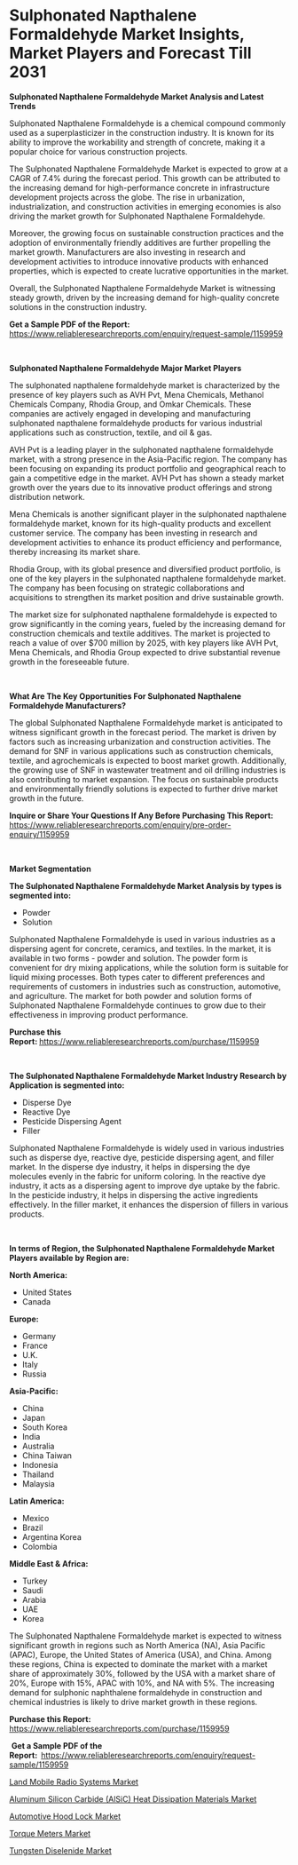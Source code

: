 <p><h1>Sulphonated Napthalene Formaldehyde Market Insights, Market Players and Forecast Till 2031</h1></p><p><strong>Sulphonated Napthalene Formaldehyde Market Analysis and Latest Trends</strong></p>
<p><p>Sulphonated Napthalene Formaldehyde is a chemical compound commonly used as a superplasticizer in the construction industry. It is known for its ability to improve the workability and strength of concrete, making it a popular choice for various construction projects.</p><p>The Sulphonated Napthalene Formaldehyde Market is expected to grow at a CAGR of 7.4% during the forecast period. This growth can be attributed to the increasing demand for high-performance concrete in infrastructure development projects across the globe. The rise in urbanization, industrialization, and construction activities in emerging economies is also driving the market growth for Sulphonated Napthalene Formaldehyde.</p><p>Moreover, the growing focus on sustainable construction practices and the adoption of environmentally friendly additives are further propelling the market growth. Manufacturers are also investing in research and development activities to introduce innovative products with enhanced properties, which is expected to create lucrative opportunities in the market.</p><p>Overall, the Sulphonated Napthalene Formaldehyde Market is witnessing steady growth, driven by the increasing demand for high-quality concrete solutions in the construction industry.</p></p>
<p><strong>Get a Sample PDF of the Report:&nbsp;</strong> <a href="https://www.reliableresearchreports.com/enquiry/request-sample/1159959">https://www.reliableresearchreports.com/enquiry/request-sample/1159959</a></p>
<p>&nbsp;</p>
<p><strong>Sulphonated Napthalene Formaldehyde Major Market Players</strong></p>
<p><p>The sulphonated napthalene formaldehyde market is characterized by the presence of key players such as AVH Pvt, Mena Chemicals, Methanol Chemicals Company, Rhodia Group, and Omkar Chemicals. These companies are actively engaged in developing and manufacturing sulphonated napthalene formaldehyde products for various industrial applications such as construction, textile, and oil & gas.</p><p>AVH Pvt is a leading player in the sulphonated napthalene formaldehyde market, with a strong presence in the Asia-Pacific region. The company has been focusing on expanding its product portfolio and geographical reach to gain a competitive edge in the market. AVH Pvt has shown a steady market growth over the years due to its innovative product offerings and strong distribution network.</p><p>Mena Chemicals is another significant player in the sulphonated napthalene formaldehyde market, known for its high-quality products and excellent customer service. The company has been investing in research and development activities to enhance its product efficiency and performance, thereby increasing its market share.</p><p>Rhodia Group, with its global presence and diversified product portfolio, is one of the key players in the sulphonated napthalene formaldehyde market. The company has been focusing on strategic collaborations and acquisitions to strengthen its market position and drive sustainable growth.</p><p>The market size for sulphonated napthalene formaldehyde is expected to grow significantly in the coming years, fueled by the increasing demand for construction chemicals and textile additives. The market is projected to reach a value of over $700 million by 2025, with key players like AVH Pvt, Mena Chemicals, and Rhodia Group expected to drive substantial revenue growth in the foreseeable future.</p></p>
<p>&nbsp;</p>
<p><strong>What Are The Key Opportunities For Sulphonated Napthalene Formaldehyde Manufacturers?</strong></p>
<p><p>The global Sulphonated Napthalene Formaldehyde market is anticipated to witness significant growth in the forecast period. The market is driven by factors such as increasing urbanization and construction activities. The demand for SNF in various applications such as construction chemicals, textile, and agrochemicals is expected to boost market growth. Additionally, the growing use of SNF in wastewater treatment and oil drilling industries is also contributing to market expansion. The focus on sustainable products and environmentally friendly solutions is expected to further drive market growth in the future.</p></p>
<p><strong>Inquire or Share Your Questions If Any Before Purchasing This Report:</strong> <a href="https://www.reliableresearchreports.com/enquiry/pre-order-enquiry/1159959">https://www.reliableresearchreports.com/enquiry/pre-order-enquiry/1159959</a></p>
<p>&nbsp;</p>
<p><strong>Market Segmentation</strong></p>
<p><strong>The Sulphonated Napthalene Formaldehyde Market Analysis by types is segmented into:</strong></p>
<p><ul><li>Powder</li><li>Solution</li></ul></p>
<p><p>Sulphonated Napthalene Formaldehyde is used in various industries as a dispersing agent for concrete, ceramics, and textiles. In the market, it is available in two forms - powder and solution. The powder form is convenient for dry mixing applications, while the solution form is suitable for liquid mixing processes. Both types cater to different preferences and requirements of customers in industries such as construction, automotive, and agriculture. The market for both powder and solution forms of Sulphonated Napthalene Formaldehyde continues to grow due to their effectiveness in improving product performance.</p></p>
<p><strong>Purchase this Report:&nbsp;</strong><a href="https://www.reliableresearchreports.com/purchase/1159959">https://www.reliableresearchreports.com/purchase/1159959</a></p>
<p>&nbsp;</p>
<p><strong>The Sulphonated Napthalene Formaldehyde Market Industry Research by Application is segmented into:</strong></p>
<p><ul><li>Disperse Dye</li><li>Reactive Dye</li><li>Pesticide Dispersing Agent</li><li>Filler</li></ul></p>
<p><p>Sulphonated Napthalene Formaldehyde is widely used in various industries such as disperse dye, reactive dye, pesticide dispersing agent, and filler market. In the disperse dye industry, it helps in dispersing the dye molecules evenly in the fabric for uniform coloring. In the reactive dye industry, it acts as a dispersing agent to improve dye uptake by the fabric. In the pesticide industry, it helps in dispersing the active ingredients effectively. In the filler market, it enhances the dispersion of fillers in various products.</p></p>
<p>&nbsp;</p>
<p><strong>In terms of Region, the Sulphonated Napthalene Formaldehyde Market Players available by Region are:</strong></p>
<p>
    <p> <strong> North America: </strong>
        <ul>
            <li>United States</li>
            <li>Canada</li>
        </ul>
        </p> 
    <p> <strong> Europe: </strong>
        <ul>
            <li>Germany</li>
            <li>France</li>
            <li>U.K.</li>
            <li>Italy</li>
            <li>Russia</li>
        </ul>
        </p> 
    <p> <strong> Asia-Pacific: </strong>
        <ul>
            <li>China</li>
            <li>Japan</li>
            <li>South Korea</li>
            <li>India</li>
            <li>Australia</li>
            <li>China Taiwan</li>
            <li>Indonesia</li>
            <li>Thailand</li>
            <li>Malaysia</li>
        </ul>
        </p> 
    <p> <strong> Latin America: </strong>
        <ul>
            <li>Mexico</li>
            <li>Brazil</li>
            <li>Argentina Korea</li>
            <li>Colombia</li>
        </ul>
        </p> 
    <p> <strong> Middle East & Africa: </strong>
        <ul>
            <li>Turkey</li>
            <li>Saudi</li>
            <li>Arabia</li>
            <li>UAE</li>
            <li>Korea</li>
        </ul>
    </p>
    </p>
<p><p>The Sulphonated Napthalene Formaldehyde market is expected to witness significant growth in regions such as North America (NA), Asia Pacific (APAC), Europe, the United States of America (USA), and China. Among these regions, China is expected to dominate the market with a market share of approximately 30%, followed by the USA with a market share of 20%, Europe with 15%, APAC with 10%, and NA with 5%. The increasing demand for sulphonic naphthalene formaldehyde in construction and chemical industries is likely to drive market growth in these regions.</p></p>
<p><strong>Purchase this Report: </strong><a href="https://www.reliableresearchreports.com/purchase/1159959">https://www.reliableresearchreports.com/purchase/1159959</a></p>
<p>&nbsp;<strong>Get a Sample PDF of the Report:&nbsp;&nbsp;</strong><a href="https://www.reliableresearchreports.com/enquiry/request-sample/1159959">https://www.reliableresearchreports.com/enquiry/request-sample/1159959</a></p>
<p><strong></strong></p>
<p><p><a href="https://medium.com/@bernadetteball666/land-mobile-radio-systems-market-size-cagr-trends-2024-2030-33a6c4b82233">Land Mobile Radio Systems Market</a></p><p><a href="https://issuu.com/reportprime-2/docs/aluminum-silicon-carbide-alsic-heat-dissipation-ma">Aluminum Silicon Carbide (AlSiC) Heat Dissipation Materials Market</a></p><p><a href="https://github.com/Sherrillcrooksxa8i18ucf2m/Market-Research-Report-List-1/blob/main/automotive-hood-lock-market.md">Automotive Hood Lock Market</a></p><p><a href="https://medium.com/@bernadetteball666/torque-meters-market-report-reveals-the-latest-trends-and-growth-opportunities-of-this-market-407c768421ed">Torque Meters Market</a></p><p><a href="https://issuu.com/reportprime-2/docs/tungsten-diselenide-market-size-2030.pptx">Tungsten Diselenide Market</a></p></p>